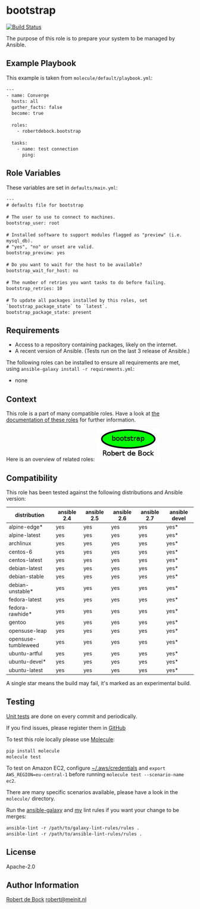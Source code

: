 bootstrap
=========

[![Build Status](https://travis-ci.org/robertdebock/ansible-role-bootstrap.svg?branch=master)](https://travis-ci.org/robertdebock/ansible-role-bootstrap)

The purpose of this role is to prepare your system to be managed by Ansible.

Example Playbook
----------------

This example is taken from `molecule/default/playbook.yml`:
```
---
- name: Converge
  hosts: all
  gather_facts: false
  become: true

  roles:
    - robertdebock.bootstrap

  tasks:
    - name: test connection
      ping:

```

Role Variables
--------------

These variables are set in `defaults/main.yml`:
```
---
# defaults file for bootstrap

# The user to use to connect to machines.
bootstrap_user: root

# Installed software to support modules flagged as "preview" (i.e. mysql_db).
# "yes", "no" or unset are valid.
bootstrap_preview: yes

# Do you want to wait for the host to be available?
bootstrap_wait_for_host: no

# The number of retries you want tasks to do before failing.
bootstrap_retries: 10

# To update all packages installed by this roles, set `bootstrap_package_state` to `latest`.
bootstrap_package_state: present

```

Requirements
------------

- Access to a repository containing packages, likely on the internet.
- A recent version of Ansible. (Tests run on the last 3 release of Ansible.)

The following roles can be installed to ensure all requirements are met, using `ansible-galaxy install -r requirements.yml`:

- none

Context
-------

This role is a part of many compatible roles. Have a look at [the documentation of these roles](https://robertdebock.nl/) for further information.

Here is an overview of related roles:
![dependencies](https://raw.githubusercontent.com/robertdebock/drawings/artifacts/bootstrap.png "Dependency")


Compatibility
-------------

This role has been tested against the following distributions and Ansible version:

|distribution|ansible 2.4|ansible 2.5|ansible 2.6|ansible 2.7|ansible devel|
|------------|-----------|-----------|-----------|-----------|-------------|
|alpine-edge*|yes|yes|yes|yes|yes*|
|alpine-latest|yes|yes|yes|yes|yes*|
|archlinux|yes|yes|yes|yes|yes*|
|centos-6|yes|yes|yes|yes|yes*|
|centos-latest|yes|yes|yes|yes|yes*|
|debian-latest|yes|yes|yes|yes|yes*|
|debian-stable|yes|yes|yes|yes|yes*|
|debian-unstable*|yes|yes|yes|yes|yes*|
|fedora-latest|yes|yes|yes|yes|yes*|
|fedora-rawhide*|yes|yes|yes|yes|yes*|
|gentoo|yes|yes|yes|yes|yes*|
|opensuse-leap|yes|yes|yes|yes|yes*|
|opensuse-tumbleweed|yes|yes|yes|yes|yes*|
|ubuntu-artful|yes|yes|yes|yes|yes*|
|ubuntu-devel*|yes|yes|yes|yes|yes*|
|ubuntu-latest|yes|yes|yes|yes|yes*|

A single star means the build may fail, it's marked as an experimental build.

Testing
-------

[Unit tests](https://travis-ci.org/robertdebock/ansible-role-bootstrap) are done on every commit and periodically.

If you find issues, please register them in [GitHub](https://github.com/robertdebock/ansible-role-bootstrap/issues)

To test this role locally please use [Molecule](https://github.com/metacloud/molecule):
```
pip install molecule
molecule test
```

To test on Amazon EC2, configure [~/.aws/credentials](https://docs.aws.amazon.com/sdk-for-java/v1/developer-guide/credentials.html) and `export AWS_REGION=eu-central-1` before running `molecule test --scenario-name ec2`.

There are many specific scenarios available, please have a look in the `molecule/` directory.

Run the [ansible-galaxy](https://github.com/ansible/galaxy-lint-rules) and [my](https://github.com/robertdebock/ansible-lint-rules) lint rules if you want your change to be merges:
```
ansible-lint -r /path/to/galaxy-lint-rules/rules .
ansible-lint -r /path/to/ansible-lint-rules/rules .
```

License
-------

Apache-2.0


Author Information
------------------

[Robert de Bock](https://robertdebock.nl/) <robert@meinit.nl>
